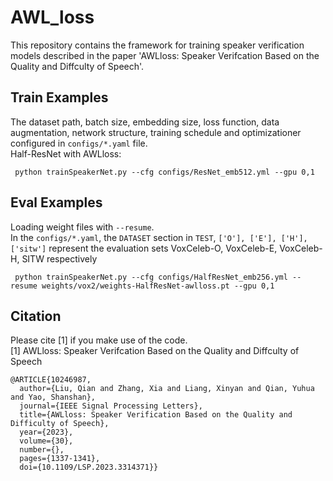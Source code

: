 # AWL_loss
This repository contains the framework for training speaker verification models described in the paper 'AWLloss: Speaker Verifcation Based on the
Quality and Diffculty of Speech'.
## Train Examples
The dataset path, batch size, embedding size, loss function, data augmentation, network structure, training schedule and optimizationer configured in `configs/*.yaml` file.<br>
Half-ResNet with AWLloss:
```
 python trainSpeakerNet.py --cfg configs/ResNet_emb512.yml --gpu 0,1
```
## Eval Examples
Loading weight files with `--resume`.<br>
In the `configs/*.yaml`, the `DATASET` section in `TEST`, `['O'], ['E'], ['H'], ['sitw']` represent the evaluation sets VoxCeleb-O, VoxCeleb-E, VoxCeleb-H, SITW respectively
```
 python trainSpeakerNet.py --cfg configs/HalfResNet_emb256.yml --resume weights/vox2/weights-HalfResNet-awlloss.pt --gpu 0,1
```

## Citation
Please cite [1] if you make use of the code. <br>
[1] AWLloss: Speaker Verifcation Based on the Quality and Diffculty of Speech
```
@ARTICLE{10246987,
  author={Liu, Qian and Zhang, Xia and Liang, Xinyan and Qian, Yuhua and Yao, Shanshan},
  journal={IEEE Signal Processing Letters}, 
  title={AWLloss: Speaker Verification Based on the Quality and Difficulty of Speech}, 
  year={2023},
  volume={30},
  number={},
  pages={1337-1341},
  doi={10.1109/LSP.2023.3314371}}
```

